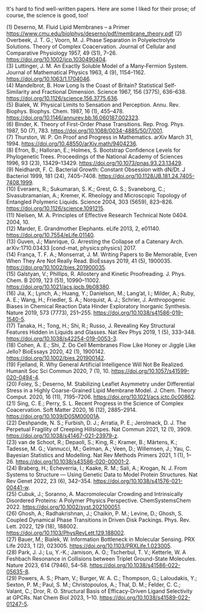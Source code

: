 It's hard to find well-written papers. Here are some I liked for their prose; of course, the science is good, too!

(1) Deserno, M. Fluid Lipid Membranes – a Primer <https://www.cmu.edu/biolphys/deserno/pdf/membrane_theory.pdf>
(2) Overbeek, J. T. G.; Voorn, M. J. Phase Separation in Polyelectrolyte Solutions. Theory of Complex Coacervation. Journal of Cellular and Comparative Physiology 1957, 49 (S1), 7–26. <https://doi.org/10.1002/jcp.1030490404>.  
(3) Luttinger, J. M. An Exactly Soluble Model of a Many‐Fermion System. Journal of Mathematical Physics 1963, 4 (9), 1154–1162. <https://doi.org/10.1063/1.1704046>.  
(4) Mandelbrot, B. How Long Is the Coast of Britain? Statistical Self-Similarity and Fractional Dimension. Science 1967, 156 (3775), 636–638. <https://doi.org/10.1126/science.156.3775.636>.  
(5) Bialek, W. Physical Limits to Sensation and Perception. Annu. Rev. Biophys. Biophys. Chem. 1987, 16 (1), 455–478. <https://doi.org/10.1146/annurev.bb.16.060187.002323>.  
(6) Binder, K. Theory of First-Order Phase Transitions. Rep. Prog. Phys. 1987, 50 (7), 783. <https://doi.org/10.1088/0034-4885/50/7/001>.  
(7) Thurston, W. P. On Proof and Progress in Mathematics. arXiv March 31, 1994. <https://doi.org/10.48550/arXiv.math/9404236>.  
(8) Efron, B.; Halloran, E.; Holmes, S. Bootstrap Confidence Levels for Phylogenetic Trees. Proceedings of the National Academy of Sciences 1996, 93 (23), 13429–13429. <https://doi.org/10.1073/pnas.93.23.13429>.  
(9) Neidhardt, F. C. Bacterial Growth: Constant Obsession with dN/Dt. J Bacteriol 1999, 181 (24), 7405–7408. <https://doi.org/10.1128/JB.181.24.7405-7408.1999>.  
(10) Everaers, R.; Sukumaran, S. K.; Grest, G. S.; Svaneborg, C.; Sivasubramanian, A.; Kremer, K. Rheology and Microscopic Topology of Entangled Polymeric Liquids. Science 2004, 303 (5659), 823–826. <https://doi.org/10.1126/science.1091215>.  
(11) Nielsen, M. A. Principles of Eﬀective Research Technical Note 0404. 2004, 10.  
(12) Marder, E. Grandmother Elephants. eLife 2013, 2, e01140. <https://doi.org/10.7554/eLife.01140>.  
(13) Guven, J.; Manrique, G. Arresting the Collapse of a Catenary Arch. arXiv:1710.03433 [cond-mat, physics:physics] 2017.  
(14) França, T. F. A.; Monserrat, J. M. Writing Papers to Be Memorable, Even When They Are Not Really Read. BioEssays 2019, 41 (5), 1900035. <https://doi.org/10.1002/bies.201900035>.  
(15) Galstyan, V.; Phillips, R. Allostery and Kinetic Proofreading. J. Phys. Chem. B 2019, 123 (51), 10990–11002. <https://doi.org/10.1021/acs.jpcb.9b08380>.  
(16) Jia, X.; Lynch, A.; Huang, Y.; Danielson, M.; Lang’at, I.; Milder, A.; Ruby, A. E.; Wang, H.; Friedler, S. A.; Norquist, A. J.; Schrier, J. Anthropogenic Biases in Chemical Reaction Data Hinder Exploratory Inorganic Synthesis. Nature 2019, 573 (7773), 251–255. <https://doi.org/10.1038/s41586-019-1540-5>.  
(17) Tanaka, H.; Tong, H.; Shi, R.; Russo, J. Revealing Key Structural Features Hidden in Liquids and Glasses. Nat Rev Phys 2019, 1 (5), 333–348. <https://doi.org/10.1038/s42254-019-0053-3>.  
(18) Cohen, A. E.; Shi, Z. Do Cell Membranes Flow Like Honey or Jiggle Like Jello? BioEssays 2020, 42 (1), 1900142. <https://doi.org/10.1002/bies.201900142>.  
(19) Fjelland, R. Why General Artificial Intelligence Will Not Be Realized. Humanit Soc Sci Commun 2020, 7 (1), 10. <https://doi.org/10.1057/s41599-020-0494-4>.  
(20) Foley, S.; Deserno, M. Stabilizing Leaflet Asymmetry under Differential Stress in a Highly Coarse-Grained Lipid Membrane Model. J. Chem. Theory Comput. 2020, 16 (11), 7195–7206. <https://doi.org/10.1021/acs.jctc.0c00862>.  
(21) Sing, C. E.; Perry, S. L. Recent Progress in the Science of Complex Coacervation. Soft Matter 2020, 16 (12), 2885–2914. <https://doi.org/10.1039/D0SM00001A>.  
(22) Deshpande, N. S.; Furbish, D. J.; Arratia, P. E.; Jerolmack, D. J. The Perpetual Fragility of Creeping Hillslopes. Nat Commun 2021, 12 (1), 3909. <https://doi.org/10.1038/s41467-021-23979-z>.  
(23) van de Schoot, R.; Depaoli, S.; King, R.; Kramer, B.; Märtens, K.; Tadesse, M. G.; Vannucci, M.; Gelman, A.; Veen, D.; Willemsen, J.; Yau, C. Bayesian Statistics and Modelling. Nat Rev Methods Primers 2021, 1 (1), 1–26. <https://doi.org/10.1038/s43586-020-00001-2>.  
(24) Braberg, H.; Echeverria, I.; Kaake, R. M.; Sali, A.; Krogan, N. J. From Systems to Structure — Using Genetic Data to Model Protein Structures. Nat Rev Genet 2022, 23 (6), 342–354. <https://doi.org/10.1038/s41576-021-00441-w>.  
(25) Cubuk, J.; Soranno, A. Macromolecular Crowding and Intrinsically Disordered Proteins: A Polymer Physics Perspective. ChemSystemsChem 2022. <https://doi.org/10.1002/syst.202100051>.  
(26) Ghosh, A.; Radhakrishnan, J.; Chaikin, P. M.; Levine, D.; Ghosh, S. Coupled Dynamical Phase Transitions in Driven Disk Packings. Phys. Rev. Lett. 2022, 129 (18), 188002. <https://doi.org/10.1103/PhysRevLett.129.188002>.  
(27) Bauer, M.; Bialek, W. Information Bottleneck in Molecular Sensing. PRX Life 2023, 1 (2), 023005. <https://doi.org/10.1103/PRXLife.1.023005>.  
(28) Park, J. J.; Lu, Y.-K.; Jamison, A. O.; Tscherbul, T. V.; Ketterle, W. A Feshbach Resonance in Collisions between Triplet Ground-State Molecules. Nature 2023, 614 (7946), 54–58. <https://doi.org/10.1038/s41586-022-05635-8>.  
(29) Powers, A. S.; Pham, V.; Burger, W. A. C.; Thompson, G.; Laloudakis, Y.; Sexton, P. M.; Paul, S. M.; Christopoulos, A.; Thal, D. M.; Felder, C. C.; Valant, C.; Dror, R. O. Structural Basis of Efficacy-Driven Ligand Selectivity at GPCRs. Nat Chem Biol 2023, 1–10. <https://doi.org/10.1038/s41589-022-01247-5>.  
